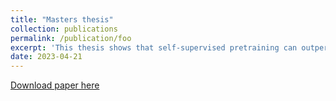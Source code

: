```yaml
---
title: "Masters thesis"
collection: publications
permalink: /publication/foo
excerpt: 'This thesis shows that self-supervised pretraining can outperform standard supervised pretraining (on ImageNet) for small labelled cancer image datasets.'
date: 2023-04-21
---
```

[Download paper here](http://hamish-haggerty.github.io/files/masters_thesis.pdf)
